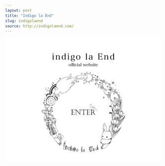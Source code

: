 ```yaml
---
layout: post
title: "Indigo la End"
slug: indigolaend
source: http://indigolaend.com/
---
```


<img src="/screenshots/indigolaend.png">
